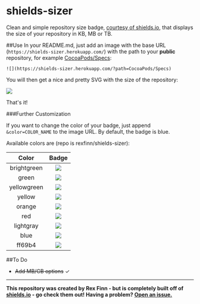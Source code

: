 shields-sizer
=============
Clean and simple repository size badge, [courtesy of shields.io](https://github.com/badges/shields), that displays the size of your repository in KB, MB or TB.

##Use
In your README.md, just add an image with the base URL (`https://shields-sizer.herokuapp.com/`) with the path to your **public** repository, for example [CocoaPods/Specs](https://github.com/CocoaPods/Specs):

```
![](https://shields-sizer.herokuapp.com/?path=CocoaPods/Specs)
```

You will then get a nice and pretty SVG with the size of the repository:

![](https://shields-sizer.herokuapp.com/?path=CocoaPods/Specs)

That's it!

###Further Customization

If you want to change the color of your badge, just append `&color=COLOR_NAME` to the image URL.  By default, the badge is blue.

Available colors are (repo is rexfinn/shields-sizer):

| Color         | Badge                                                                                  |
|:-------------:|:--------------------------------------------------------------------------------------:|
| brightgreen   | ![](https://shields-sizer.herokuapp.com/?path=rexfinn/shields-sizer&color=brightgreen) |
| green         | ![](https://shields-sizer.herokuapp.com/?path=rexfinn/shields-sizer&color=green)       |
| yellowgreen   | ![](https://shields-sizer.herokuapp.com/?path=rexfinn/shields-sizer&color=yellowgreen) |
| yellow        | ![](https://shields-sizer.herokuapp.com/?path=rexfinn/shields-sizer&color=yellow)      |
| orange        | ![](https://shields-sizer.herokuapp.com/?path=rexfinn/shields-sizer&color=orange)      |
| red           | ![](https://shields-sizer.herokuapp.com/?path=rexfinn/shields-sizer&color=red)         |
| lightgray     | ![](https://shields-sizer.herokuapp.com/?path=rexfinn/shields-sizer&color=lightgray)   |
| blue          | ![](https://shields-sizer.herokuapp.com/?path=rexfinn/shields-sizer&color=blue)        |
| ff69b4        | ![](https://shields-sizer.herokuapp.com/?path=rexfinn/shields-sizer&color=ff69b4)      |

##To Do
- ~~Add MB/GB options~~ &#x2713;


------

**This repository was created by Rex Finn - but is completely built off of [shields.io](https://github.com/badges/shields) - go check them out!  Having a problem?  [Open an issue.](https://github.com/rexfinn/shields-sizer/issues)**
